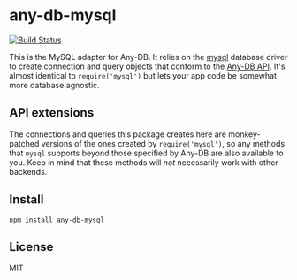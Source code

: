 # any-db-mysql

[![Build Status](https://secure.travis-ci.org/grncdr/node-any-db-mysql.png)](http://travis-ci.org/grncdr/node-any-db-mysql)

This is the MySQL adapter for Any-DB. It relies on the [mysql][mysql]
database driver to create connection and query objects that conform to the
[Any-DB API](https://github.com/grncdr/node-any-db-adapter-spec). It's almost
identical to `require('mysql')` but lets your app code be somewhat more
database agnostic.

## API extensions

The connections and queries this package creates here are monkey-patched
versions of the ones created by `require('mysql')`, so any methods that
`mysql` supports beyond those specified by Any-DB are also available to you.
Keep in mind that these methods will *not* necessarily work with other backends.

## Install

    npm install any-db-mysql

## License

MIT

[mysql]: http://github.com/felixge/node-mysql
